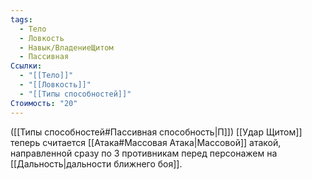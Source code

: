 ```yaml
---
tags:
  - Тело
  - Ловкость
  - Навык/ВладениеЩитом
  - Пассивная
Ссылки:
  - "[[Тело]]"
  - "[[Ловкость]]"
  - "[[Типы способностей]]"
Стоимость: "20"
---
```

([[Типы способностей#Пассивная способность|П]]) [[Удар Щитом]] теперь считается [[Атака#Массовая Атака|Массовой]] атакой, направленной сразу по 3 противникам перед персонажем на [[Дальность|дальности ближнего боя]].